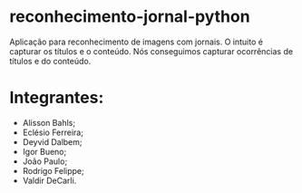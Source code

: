 # reconhecimento-jornal-python
Aplicação para reconhecimento de imagens com jornais. O intuito é capturar os títulos e o conteúdo. Nós conseguimos capturar ocorrências de títulos e do conteúdo.

# Integrantes:
- Alisson Bahls;
- Eclésio Ferreira;
- Deyvid Dalbem;
- Igor Bueno;
- João Paulo;
- Rodrigo Felippe;
- Valdir DeCarli.
